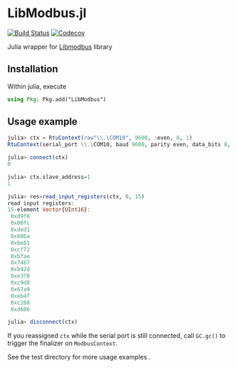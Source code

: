 # LibModbus.jl

[![Build Status](https://github.com/kagalenko-m-b/LibModbus.jl/workflows/CI/badge.svg)](https://github.com/kagalenko-m-b/LibModbus.jl/actions)
[![Codecov](https://codecov.io/gh/kagalenko-m-b/LibModbus.jl/branch/master/graph/badge.svg)](https://codecov.io/gh/kagalenko-m-b/LibModbus.jl)

Julia wrapper for [Libmodbus](http://libmodbus.org/) library

## Installation

Within julia, execute
```julia
using Pkg; Pkg.add("LibModbus")
```

## Usage example

```julia
julia> ctx = RtuContext(raw"\\.\COM10", 9600, :even, 8, 1)
RtuContext(serial_port \\.\COM10, baud 9600, parity even, data_bits 8, stop_bits 1)

julia> connect(ctx)
0

julia> ctx.slave_address=1
1

julia> res=read_input_registers(ctx, 0, 15)
read input registers:
15-element Vector{UInt16}:
 0xd9f6
 0x00fc
 0xded1
 0x806a
 0xbe81
 0xcf72
 0xbfae
 0x7487
 0xb42d
 0xe370
 0xc9d8
 0x67a9
 0xeb4f
 0xc288
 0xd686

julia> disconnect(ctx)
```

If you reassigned `ctx` while the serial port is still connected,
call `GC.gc()` to trigger the finalizer on `ModbusContext`.

See the test directory for more usage examples .
